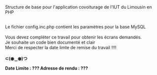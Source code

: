 Structure de base pour l'application covoiturage de l'IUT du Limousin en PHP <br />
<br />

Le fichier config.inc.php contient les paramètres pour la base MySQL <br /> </br>
Vous devez compléter ce travail pour obtenir les écrans demandés.  <br />
Je souhaite un code bien documenté et clair<br />
Merci de respecter la date limte de remise du travail !!!! <br /> <br />
<b> ⊂(◉‿◉)つ <b> <br />

Date Limite : ???
Adresse de rendu : ???

